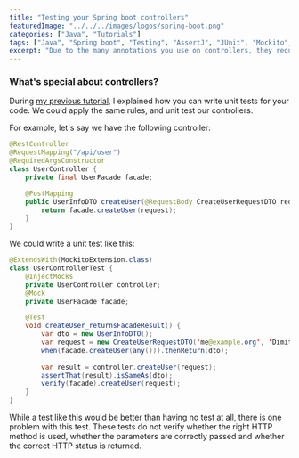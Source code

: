 ```yaml
---
title: "Testing your Spring boot controllers"
featuredImage: "../../../images/logos/spring-boot.png"
categories: ["Java", "Tutorials"]
tags: ["Java", "Spring boot", "Testing", "AssertJ", "JUnit", "Mockito", "MockMVC"]
excerpt: "Due to the many annotations you use on controllers, they require a specific way to be tested. In this tutorial I'll show you how we can write such tests."
---
```


### What's special about controllers?

During [my previous tutorial](./unit-testing-spring-boot), I explained how you can write unit tests for your code.
We could apply the same rules, and unit test our controllers.

For example, let's say we have the following controller:

```java
@RestController
@RequestMapping("/api/user")
@RequiredArgsConstructor
class UserController {
    private final UserFacade facade;

    @PostMapping
    public UserInfoDTO createUser(@RequestBody CreateUserRequestDTO request) {
        return facade.createUser(request);
    }
}
```

We could write a unit test like this:

```java
@ExtendsWith(MockitoExtension.class)
class UserControllerTest {
    @InjectMocks
    private UserController controller;
    @Mock
    private UserFacade facade;

    @Test
    void createUser_returnsFacadeResult() {
        var dto = new UserInfoDTO();
        var request = new CreateUserRequestDTO('me@example.org', 'Dimitri', 'password123');
        when(facade.createUser(any())).thenReturn(dto);
        
        var result = controller.createUser(request);
        assertThat(result).isSameAs(dto);
        verify(facade).createUser(request);
    }
}
```

While a test like this would be better than having no test at all, there is one problem with this test.
These tests do not verify whether the right HTTP method is used, whether the parameters are correctly passed and whether the correct HTTP status is returned.

